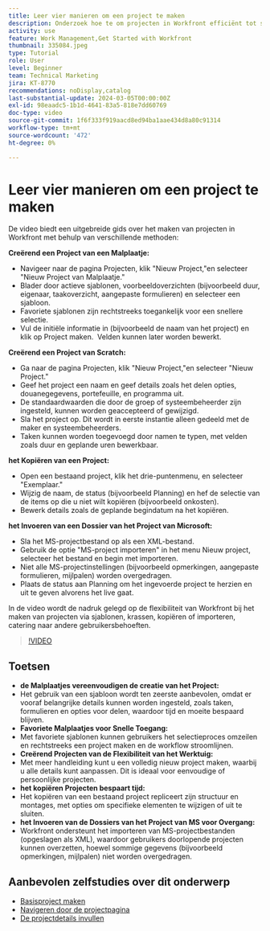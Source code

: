 ```yaml
---
title: Leer vier manieren om een project te maken
description: Onderzoek hoe te om projecten in Workfront efficiënt tot stand te brengen gebruikend malplaatjes, beginnend van kras, het kopiëren van bestaande projecten, of het invoeren van de dossiers van het Project van Microsoft, die aan diverse gebruikersbehoeften worden aangepast.
activity: use
feature: Work Management,Get Started with Workfront
thumbnail: 335084.jpeg
type: Tutorial
role: User
level: Beginner
team: Technical Marketing
jira: KT-8770
recommendations: noDisplay,catalog
last-substantial-update: 2024-03-05T00:00:00Z
exl-id: 98eaadc5-1b1d-4641-83a5-818e7dd60769
doc-type: video
source-git-commit: 1f6f333f919aacd8ed94ba1aae434d8a80c91314
workflow-type: tm+mt
source-wordcount: '472'
ht-degree: 0%

---
```


# Leer vier manieren om een project te maken

De video biedt een uitgebreide gids over het maken van projecten in Workfront met behulp van verschillende methoden:

**Creërend een Project van een Malplaatje:**

* Navigeer naar de pagina Projecten, klik &quot;Nieuw Project,&quot;en selecteer &quot;Nieuw Project van Malplaatje.&quot;&#x200B;
* Blader door actieve sjablonen, voorbeeldoverzichten (bijvoorbeeld duur, eigenaar, taakoverzicht, aangepaste formulieren) en selecteer een sjabloon. &#x200B;
* Favoriete sjablonen zijn rechtstreeks toegankelijk voor een snellere selectie. &#x200B;
* Vul de initiële informatie in (bijvoorbeeld de naam van het project) en klik op Project maken. &#x200B; Velden kunnen later worden bewerkt. &#x200B;

**Creërend een Project van Scratch:**

* Ga naar de pagina Projecten, klik &quot;Nieuw Project,&quot;en selecteer &quot;Nieuw Project.&quot;&#x200B;
* Geef het project een naam en geef details zoals het delen opties, douanegegevens, portefeuille, en programma uit. &#x200B;
* De standaardwaarden die door de groep of systeembeheerder zijn ingesteld, kunnen worden geaccepteerd of gewijzigd. &#x200B;
* Sla het project op. Dit wordt in eerste instantie alleen gedeeld met de maker en systeembeheerders. &#x200B;
* Taken kunnen worden toegevoegd door namen te typen, met velden zoals duur en geplande uren bewerkbaar. &#x200B;

**het Kopiëren van een Project:**

* Open een bestaand project, klik het drie-puntenmenu, en selecteer &quot;Exemplaar.&quot;&#x200B;
* Wijzig de naam, de status (bijvoorbeeld Planning) en hef de selectie van de items op die u niet wilt kopiëren (bijvoorbeeld onkosten). &#x200B;
* Bewerk details zoals de geplande begindatum na het kopiëren. &#x200B;

**het Invoeren van een Dossier van het Project van Microsoft:**

* Sla het MS-projectbestand op als een XML-bestand. &#x200B;
* Gebruik de optie &quot;MS-project importeren&quot; in het menu Nieuw project, selecteer het bestand en begin met importeren. &#x200B;
* Niet alle MS-projectinstellingen (bijvoorbeeld opmerkingen, aangepaste formulieren, mijlpalen) worden overgedragen. &#x200B;
* Plaats de status aan Planning om het ingevoerde project te herzien en uit te geven alvorens het live gaat. &#x200B;


In de video wordt de nadruk gelegd op de flexibiliteit van Workfront bij het maken van projecten via sjablonen, krassen, kopiëren of importeren, catering naar andere gebruikersbehoeften. &#x200B;

>[!VIDEO](https://video.tv.adobe.com/v/3432168/?quality=12&learn=on&enablevpops&captions=dut)

## Toetsen

* **de Malplaatjes vereenvoudigen de creatie van het Project:**
* Het gebruik van een sjabloon wordt ten zeerste aanbevolen, omdat er vooraf belangrijke details kunnen worden ingesteld, zoals taken, formulieren en opties voor delen, waardoor tijd en moeite bespaard blijven. &#x200B;
* **Favoriete Malplaatjes voor Snelle Toegang:**
* Met favoriete sjablonen kunnen gebruikers het selectieproces omzeilen en rechtstreeks een project maken en de workflow stroomlijnen. &#x200B;
* **Creërend Projecten van de Flexibiliteit van het Werktuig:**
* Met meer handleiding kunt u een volledig nieuw project maken, waarbij u alle details kunt aanpassen. Dit is ideaal voor eenvoudige of persoonlijke projecten. &#x200B;
* **het kopiëren Projecten bespaart tijd:**
* Het kopiëren van een bestaand project repliceert zijn structuur en montages, met opties om specifieke elementen te wijzigen of uit te sluiten. &#x200B;
* **het Invoeren van de Dossiers van het Project van MS voor Overgang:**
* Workfront ondersteunt het importeren van MS-projectbestanden (opgeslagen als XML), waardoor gebruikers doorlopende projecten kunnen overzetten, hoewel sommige gegevens (bijvoorbeeld opmerkingen, mijlpalen) niet worden overgedragen. &#x200B;



## Aanbevolen zelfstudies over dit onderwerp

* [Basisproject maken](/help/manage-work/projects/understand-basic-project-creation.md)
* [Navigeren door de projectpagina](/help/manage-work/projects/navigate-the-project-page.md)
* [De projectdetails invullen](/help/manage-work/projects/fill-in-the-project-details.md)

